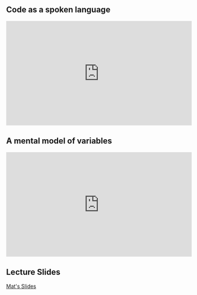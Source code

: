 ## Code as a spoken language

<iframe src="https://player.vimeo.com/video/141864271?byline=0&portrait=0" width="500" height="281" frameborder="0" webkitallowfullscreen mozallowfullscreen allowfullscreen></iframe>

## A mental model of variables

<iframe src="https://player.vimeo.com/video/142087926?byline=0&portrait=0" width="500" height="281" frameborder="0" webkitallowfullscreen mozallowfullscreen allowfullscreen></iframe>

## Lecture Slides

[Mat's Slides](https://docs.google.com/presentation/d/1Oxtyww271SwrS6G7H5IPh_yIWECErnwqfKw0lIqLW48/edit?usp=sharing)